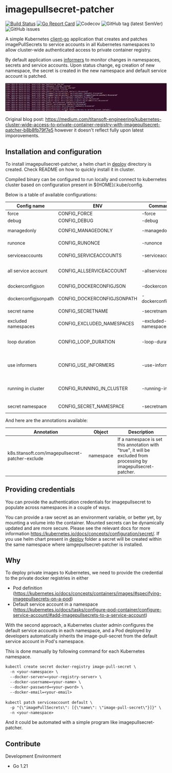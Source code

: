 # imagepullsecret-patcher

[![Build Status](https://img.shields.io/github/actions/workflow/status/JanSvoboda/imagepullsecret-patcher/go.yml?branch=master&label=ci&logo=github&style=flat-square)](https://github.com/JanSvoboda/imagepullsecret-patcher/actions?workflow=Go)
[![Go Report Card](https://goreportcard.com/badge/github.com/JanSvoboda/imagepullsecret-patcher)](https://goreportcard.com/report/github.com/JanSvoboda/imagepullsecret-patcher)
![Codecov](https://img.shields.io/codecov/c/github/JanSvoboda/imagepullsecret-patcher)
![GitHub tag (latest SemVer)](https://img.shields.io/github/v/tag/JanSvoboda/imagepullsecret-patcher)
![GitHub issues](https://img.shields.io/github/issues/JanSvoboda/imagepullsecret-patcher)

A simple Kubernetes [client-go](https://github.com/kubernetes/client-go) application that creates and patches imagePullSecrets to service accounts in all Kubernetes namespaces to allow cluster-wide authenticated access to private container registry.

By default application uses [informers](https://pkg.go.dev/k8s.io/client-go/informers) to monitor changes in namespaces, secrets and service accounts. Upon status change, eg creation of new namespace, the secret is created in the new namespace and default service account is patched.

![screenshot](doc/screenshot.png)


Original blog post: https://medium.com/titansoft-engineering/kubernetes-cluster-wide-access-to-private-container-registry-with-imagepullsecret-patcher-b8b8fb79f7e5 however it doesn't reflect fully upon latest imporovements.

## Installation and configuration

To install imagepullsecret-patcher, a helm chart in [deploy](deploy) directory is created. Check README on how to quickly install it in cluster.

Compiled binary can be configured to run locally and connect to kubernetes cluster based on configuration present in ${HOME}/.kube/config.

Below is a table of available configurations:

| Config name          | ENV                         | Command flag          | Default value          | Description                                                                                                                                                  |
| -------------------- | --------------------------- | --------------------- | -----------------------| -------------------------------------------------------------------------------------------------------------------------------------------------------------|
| force                | CONFIG_FORCE                | -force                | true                   | overwrite secrets when not match                                                                                                                             |
| debug                | CONFIG_DEBUG                | -debug                | false                  | show DEBUG logs                                                                                                                                              |
| managedonly          | CONFIG_MANAGEDONLY          | -managedonly          | false                  | only modify secrets which were created by imagepullsecret                                                                                                    |
| runonce              | CONFIG_RUNONCE              | -runonce              | false                  | run the update loop once, allowing for cronjob scheduling if desired                                                                                         |
| serviceaccounts      | CONFIG_SERVICEACCOUNTS      | -serviceaccounts      | "default"              | comma-separated list of serviceaccounts to patch                                                                                                             |
| all service account  | CONFIG_ALLSERVICEACCOUNT    | -allserviceaccount    | false                  | if true, list and patch all service accounts and the `-servicesaccounts` argument is ignored                                                                 |
| dockerconfigjson     | CONFIG_DOCKERCONFIGJSON     | -dockerconfigjson     | ""                     | json credential for authenticating container registry                                                                                                        |
| dockerconfigjsonpath | CONFIG_DOCKERCONFIGJSONPATH | -dockerconfigjsonpath | ""                     | path for mounted json credentials for dynamic secret management                                                                                              |
| secret name          | CONFIG_SECRETNAME           | -secretname           | "image-pull-secret"    | name of managed secrets                                                                                                                                      |
| excluded namespaces  | CONFIG_EXCLUDED_NAMESPACES  | -excluded-namespaces  | ""                     | comma-separated namespaces excluded from processing                                                                                                          |
| loop duration        | CONFIG_LOOP_DURATION        | -loop-duration        | 10 seconds             | duration string which defines how often namespaces are checked, see https://golang.org/pkg/time/#ParseDuration for more examples                             |
| use informers        | CONFIG_USE_INFORMERS        | -use-informers        | true                   | if true application will not be running in loop periodically, but will use informers to catch events about k8s resource changes to apply changes dynamically |
| running in cluster   | CONFIG_RUNNING_IN_CLUSTER   | -running-in-cluster   | true                   | if false application will check ${HOME}/.kube/config to build configs from kubeconfig file, ie application can be run locally for development             |
| secret namespace     | CONFIG_SECRET_NAMESPACE     | -secretnamespace      | imagepullsecret-patcher| namespace where original secret can be found                                                                                                                 |

And here are the annotations available:

| Annotation                                        | Object    | Description                                                                                                       |
| ------------------------------------------------- | --------- | ----------------------------------------------------------------------------------------------------------------- |
| k8s.titansoft.com/imagepullsecret-patcher-exclude | namespace | If a namespace is set this annotation with "true", it will be excluded from processing by imagepullsecret-patcher. |

## Providing credentials

You can provide the authentication credentials for imagepullsecret to populate across namespaces in a couple of ways.

You can provide a raw secret as an environment variable, or better yet, by mounting a volume into the container. Mounted secrets can be dynamically updated and are more secure. Please see the relevant docs for more information https://kubernetes.io/docs/concepts/configuration/secret/. If you use helm chart present in [deploy](deploy) folder a secret will be created within the same namespace where iamgepullsecret-patcher is installed.

## Why

To deploy private images to Kubernetes, we need to provide the credential to the private docker registries in either

- Pod definition (https://kubernetes.io/docs/concepts/containers/images/#specifying-imagepullsecrets-on-a-pod)
- Default service account in a namespace (https://kubernetes.io/docs/tasks/configure-pod-container/configure-service-account/#add-imagepullsecrets-to-a-service-account)

With the second approach, a Kubernetes cluster admin configures the default service accounts in each namespace, and a Pod deployed by developers automatically inherits the image-pull-secret from the default service account in Pod's namespace.

This is done manually by following command for each Kubernetes namespace.

```
kubectl create secret docker-registry image-pull-secret \
  -n <your-namespace> \
  --docker-server=<your-registry-server> \
  --docker-username=<your-name> \
  --docker-password=<your-pword> \
  --docker-email=<your-email>

kubectl patch serviceaccount default \
  -p "{\"imagePullSecrets\": [{\"name\": \"image-pull-secret\"}]}" \
  -n <your-namespace>
```

And it could be automated with a simple program like imagepullsecret-patcher.

## Contribute

Development Environment

- Go 1.21
